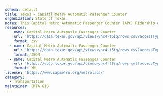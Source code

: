 ```yaml
---
schema: default
title: Texas - Capital Metro Automatic Passenger Counter
organization: State of Texas
notes: This Capital Metro Automatic Passenger Counter (APC) Ridership data set is unprocessed, pure, raw, flaws and all straight from our Automatic Vehicle Location (AVL) system. Capital Metro, in partnership with a third-party vendor, applies a process that reviews the data to determine the validity and flags various elements to ensure final reported data has any bad elements excluded. Utilizing this data without applying your own methods to remove errors WILL NOT produce results corresponding to the published Ridership Reports.
resources:
  - name: Capital Metro Automatic Passenger Counter
    url: 'https://data.texas.gov/api/views/ync4-t5iq/rows.csv?accessType=DOWNLOAD'
    format: csv
  - name: Capital Metro Automatic Passenger Counter
    url: 'https://data.texas.gov/api/views/ync4-t5iq/rows.csv?accessType=DOWNLOAD&bom=true&format=true'
    format: JSON
  - name: Capital Metro Automatic Passenger Counter
    url: 'https://data.texas.gov/api/views/ync4-t5iq/rows.xml?accessType=DOWNLOAD'
    format: XML
license: 'https://www.capmetro.org/metrolabs/'
category:
  - Transportation
maintainer: CMTA GIS
---
```

